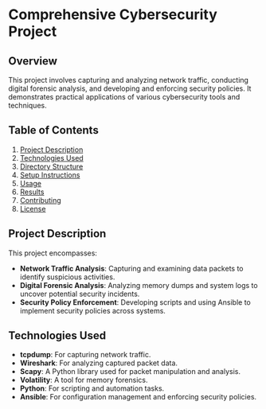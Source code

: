 # Comprehensive Cybersecurity Project

## Overview

This project involves capturing and analyzing network traffic, conducting digital forensic analysis, and developing and enforcing security policies. It demonstrates practical applications of various cybersecurity tools and techniques.

## Table of Contents

1. [Project Description](#project-description)
2. [Technologies Used](#technologies-used)
3. [Directory Structure](#directory-structure)
4. [Setup Instructions](#setup-instructions)
5. [Usage](#usage)
6. [Results](#results)
7. [Contributing](#contributing)
8. [License](#license)

## Project Description

This project encompasses:
- **Network Traffic Analysis**: Capturing and examining data packets to identify suspicious activities.
- **Digital Forensic Analysis**: Analyzing memory dumps and system logs to uncover potential security incidents.
- **Security Policy Enforcement**: Developing scripts and using Ansible to implement security policies across systems.

## Technologies Used

- **tcpdump**: For capturing network traffic.
- **Wireshark**: For analyzing captured packet data.
- **Scapy**: A Python library used for packet manipulation and analysis.
- **Volatility**: A tool for memory forensics.
- **Python**: For scripting and automation tasks.
- **Ansible**: For configuration management and enforcing security policies.



